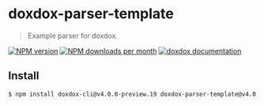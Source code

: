 # doxdox-parser-template

> Example parser for doxdox.

[![NPM version](https://img.shields.io/npm/v/doxdox-parser-template?style=flat-square)](https://www.npmjs.org/package/doxdox-parser-template)
[![NPM downloads per month](https://img.shields.io/npm/dm/doxdox-parser-template?style=flat-square)](https://www.npmjs.org/package/doxdox-parser-template)
[![doxdox documentation](https://img.shields.io/badge/doxdox-documentation-%23E85E95?style=flat-square)](https://doxdox.org)

## Install

```bash
$ npm install doxdox-cli@v4.0.0-preview.19 doxdox-parser-template@v4.0.0-preview.19 --save-dev
```
